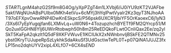 $START$LgnM4ahzG2Sf9m8G4Og/yXpPZgT4m1LXVbj6/iJ0iYU9zKT2VJAFbe5akf/WqNUnABsPUIbx0MKh4etVu+6cMYj3hYqlPwtVyaIr2Kz3qyT3NJhoAAT97oEFXpvOwwRNP4DwKnESkpcS/P56psk6UXCR1jlbiYF5OrKaoexC6j1yN3/3Xs6I7yEpYugqjfan6LXMivLq+uW0N6+4TozupzhchBYETf9FM2QYrcp51/MQo2uxIGGHN8YIj6UWirRtobwph50h8m25ReEDQkoFLwtOCnIiQax2Ee/zq2ylSkT5KaFpA2qkzlt1Q5dF9XKFVWuvE1lKCIUkX2xNWnbnvljBSkFE2QTMNv25ybst0KryTUJupeRpSzLykhkSdaAkuSf3UdGsctiwTePL0T+p07QiNA1JUJZ3fxLP15no2dqhUYV2xipL4XLfO7+6CX4s$END$